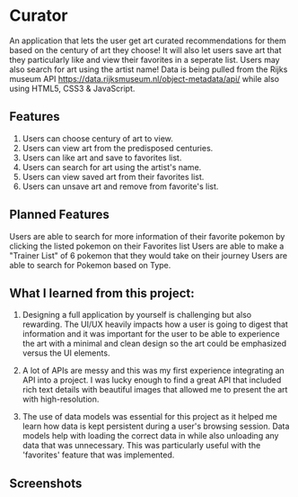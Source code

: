# Curator
An application that lets the user get art curated recommendations for them based on the century of art they choose! It will also let users save art that they particularly like and view their favorites in a seperate list. Users may also search for art using the artist name! Data is being pulled from the Rijks museum API https://data.rijksmuseum.nl/object-metadata/api/ while also using HTML5, CSS3 & JavaScript.



## Features
1. Users can choose century of art to view.
2. Users can view art from the predisposed centuries.
3. Users can like art and save to favorites list.
4. Users can search for art using the artist's name.
5. Users can view saved art from their favorites list.
6. Users can unsave art and remove from favorite's list.

## Planned Features
Users are able to search for more information of their favorite pokemon by clicking the listed pokemon on their Favorites list
Users are able to make a "Trainer List" of 6 pokemon that they would take on their journey
Users are able to search for Pokemon based on Type.

## What I learned from this project:

1. Designing a full application by yourself is challenging but also rewarding. The UI/UX heavily impacts how a user is going to digest that information and it was important for the user to be able to experience the art with a minimal and clean design so the art could be emphasized versus the UI elements.

2. A lot of APIs are messy and this was my first experience integrating an API into a project. I was lucky enough to find a great API that included rich text details with beautiful images that allowed me to present the art with high-resolution.

3. The use of data models was essential for this project as it helped me learn how data is kept persistent during a user's browsing session. Data models help with loading the correct data in while also unloading any data that was unnecessary. This was particularly useful with the 'favorites' feature that was implemented.

## Screenshots
